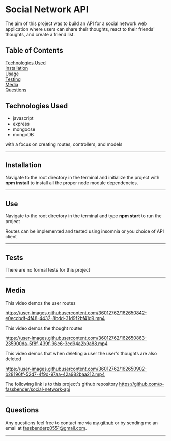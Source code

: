 # Social Network API

The aim of this project was to build an API for a social network web application where users can share their thoughts, react to their friends' thoughts, and create a friend list.

## Table of Contents
[Technologies Used](#technologies-used) <br>
[Installation](#installation) <br>
[Usage](#use) <br>
[Testing](#tests) <br>
[Media](#media) <br>
[Questions](#questions) <br>

## Technologies Used
* javascript
* express
* mongoose
* mongoDB

with a focus on creating routes, controllers, and models

---

## Installation
Navigate to the root directory in the terminal and initialize the project with **npm install** to install all the proper node module dependencies.

---

## Use
Navigate to the root directory in the terminal and type **npm start** to run the project

Routes can be implemented and tested using insomnia or you choice of API client

---

## Tests
There are no formal tests for this project

---

## Media
This video demos the user routes

https://user-images.githubusercontent.com/36012762/162650842-e0eccbdf-4f48-4432-8bdd-31d9f2bf41d9.mp4

This video demos the thought routes

https://user-images.githubusercontent.com/36012762/162650863-235900da-5f8f-439f-96e6-3ed94a2b9a88.mp4

This video demos that when deleting a user the user's thoughts are also deleted

https://user-images.githubusercontent.com/36012762/162650902-b28196ff-52d7-4f9d-97aa-42a982baa212.mp4

The following link is to this project's github repository
https://github.com/p-fassbender/social-network-api

---

## Questions
Any questions feel free to contact me via [my github](https://github.com/p-fassbender) or by sending me an email at fassbenderp0551@gmail.com.

---

